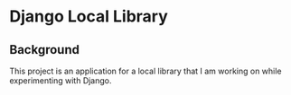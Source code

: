 # Django Local Library

## Background

This project is an application for a local library that I am working on while experimenting with Django.
